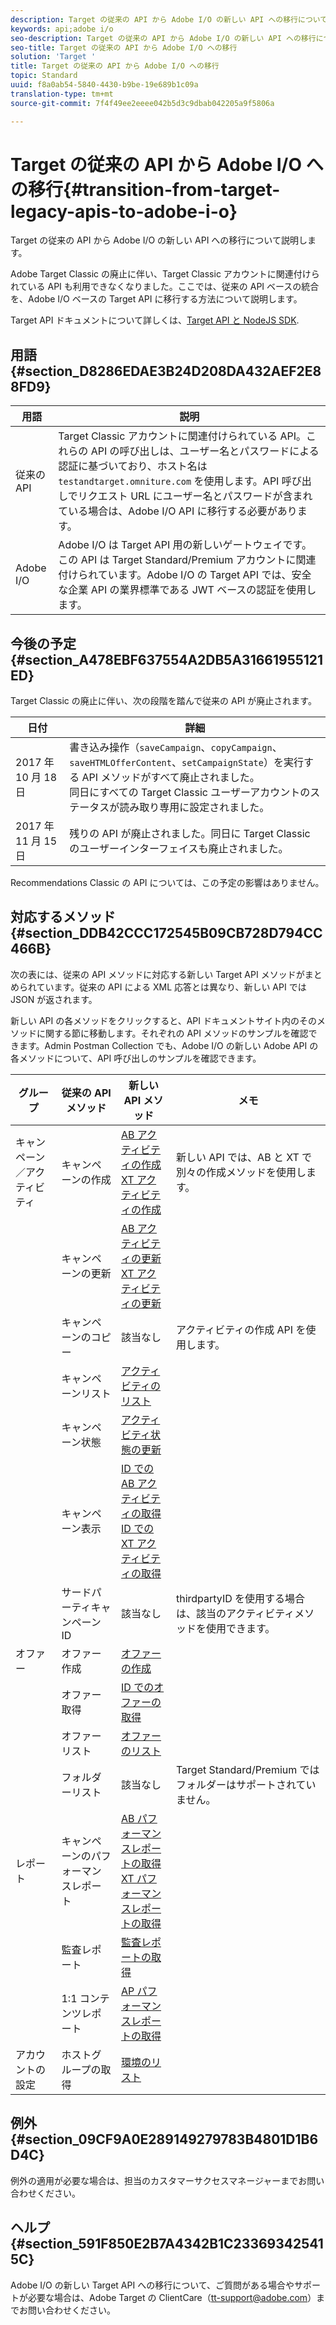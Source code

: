 ```yaml
---
description: Target の従来の API から Adobe I/O の新しい API への移行について説明します。
keywords: api;adobe i/o
seo-description: Target の従来の API から Adobe I/O の新しい API への移行について説明します。
seo-title: Target の従来の API から Adobe I/O への移行
solution: 'Target '
title: Target の従来の API から Adobe I/O への移行
topic: Standard
uuid: f8a0ab54-5840-4430-b9be-19e689b1c09a
translation-type: tm+mt
source-git-commit: 7f4f49ee2eeee042b5d3c9dbab042205a9f5806a

---
```



# Target の従来の API から Adobe I/O への移行{#transition-from-target-legacy-apis-to-adobe-i-o}

Target の従来の API から Adobe I/O の新しい API への移行について説明します。

Adobe Target Classic の廃止に伴い、Target Classic アカウントに関連付けられている API も利用できなくなりました。ここでは、従来の API ベースの統合を、Adobe I/O ベースの Target API に移行する方法について説明します。

Target API ドキュメントについて詳しくは、[Target API と NodeJS SDK](../../c-implementing-target/c-api-and-sdk-overview/api-and-sdk-overview.md#concept_5718EC1FF2ED4436935D0BCCD7AA29A6).

## 用語 {#section_D8286EDAE3B24D208DA432AEF2E88FD9}

| 用語 | 説明 |
|--- |--- |
| 従来の API | Target Classic アカウントに関連付けられている API。これらの API の呼び出しは、ユーザー名とパスワードによる認証に基づいており、ホスト名は `testandtarget.omniture.com` を使用します。API 呼び出しでリクエスト URL にユーザー名とパスワードが含まれている場合は、Adobe I/O API に移行する必要があります。 |
| Adobe I/O | Adobe I/O は Target API 用の新しいゲートウェイです。この API は Target Standard/Premium アカウントに関連付けられています。Adobe I/O の Target API では、安全な企業 API の業界標準である JWT ベースの認証を使用します。 |

## 今後の予定 {#section_A478EBF637554A2DB5A31661955121ED}

Target Classic の廃止に伴い、次の段階を踏んで従来の API が廃止されます。

| 日付 | 詳細 |
|--- |--- |
| 2017 年 10 月 18 日 | 書き込み操作（`saveCampaign`、`copyCampaign`、`saveHTMLOfferContent`、`setCampaignState`）を実行する API メソッドがすべて廃止されました。<br>同日にすべての Target Classic ユーザーアカウントのステータスが読み取り専用に設定されました。 |
| 2017 年 11 月 15 日 | 残りの API が廃止されました。同日に Target Classic のユーザーインターフェイスも廃止されました。 |

Recommendations Classic の API については、この予定の影響はありません。

## 対応するメソッド {#section_DDB42CCC172545B09CB728D794CC466B}

次の表には、従来の API メソッドに対応する新しい Target API メソッドがまとめられています。従来の API による XML 応答とは異なり、新しい API では JSON が返されます。

新しい API の各メソッドをクリックすると、API ドキュメントサイト内のそのメソッドに関する節に移動します。それぞれの API メソッドのサンプルを確認できます。Admin Postman Collection でも、Adobe I/O の新しい Adobe API の各メソッドについて、API 呼び出しのサンプルを確認できます。

| グループ | 従来の API メソッド | 新しい API メソッド | メモ |
|--- |--- |--- |--- |
| キャンペーン／アクティビティ | キャンペーンの作成 | [AB アクティビティの作成](http://developers.adobetarget.com/api/#create-ab-activity)<br>[XT アクティビティの作成](http://developers.adobetarget.com/api/#create-xt-activity) | 新しい API では、AB と XT で別々の作成メソッドを使用します。 |
|  | キャンペーンの更新 | [AB アクティビティの更新](http://developers.adobetarget.com/api/#update-ab-activity)<br>[XT アクティビティの更新](http://developers.adobetarget.com/api/#update-xt-activity) |
|  | キャンペーンのコピー | 該当なし | アクティビティの作成 API を使用します。 |
|  | キャンペーンリスト | [アクティビティのリスト](http://developers.adobetarget.com/api/#list-activities) |
|  | キャンペーン状態 | [アクティビティ状態の更新](http://developers.adobetarget.com/api/#update-activity-state) |
|  | キャンペーン表示 | [ID での AB アクティビティの取得](http://developers.adobetarget.com/api/#get-ab-activity-by-id)<br>[ID での XT アクティビティの取得](http://developers.adobetarget.com/api/#get-xt-activity-by-id) |
|  | サードパーティキャンペーン ID | 該当なし | thirdpartyID を使用する場合は、該当のアクティビティメソッドを使用できます。 |
| オファー | オファー作成 | [オファーの作成](http://developers.adobetarget.com/api/#create-offer) |
|  | オファー取得 | [ID でのオファーの取得](http://developers.adobetarget.com/api/#get-offer-by-id) |
|  | オファーリスト | [オファーのリスト](http://developers.adobetarget.com/api/#list-offers) |
|  | フォルダーリスト | 該当なし | Target Standard/Premium ではフォルダーはサポートされていません。 |
| レポート | キャンペーンのパフォーマンスレポート | [AB パフォーマンスレポートの取得](http://developers.adobetarget.com/api/#get-ab-performance-report)<br>[XT パフォーマンスレポートの取得](http://developers.adobetarget.com/api/#get-xt-performance-report) |
|  | 監査レポート | [監査レポートの取得](http://developers.adobetarget.com/api/#get-audit-report) |
|  | 1:1 コンテンツレポート | [AP パフォーマンスレポートの取得](http://developers.adobetarget.com/api/#get-ap-activity-performance-report) |
| アカウントの設定 | ホストグループの取得 | [環境のリスト](http://developers.adobetarget.com/api/#list-environments) |

## 例外 {#section_09CF9A0E289149279783B4801D1B6D4C}

例外の適用が必要な場合は、担当のカスタマーサクセスマネージャーまでお問い合わせください。

## ヘルプ {#section_591F850E2B7A4342B1C233693425415C}

Adobe I/O の新しい Target API への移行について、ご質問がある場合やサポートが必要な場合は、Adobe Target の ClientCare（tt-support@adobe.com）までお問い合わせください。
